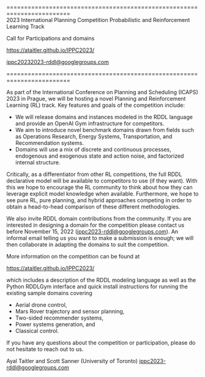 ======================================================================== \
2023 International Planning Competition
Probabilistic and Reinforcement Learning Track

Call for Participations and domains

https://ataitler.github.io/IPPC2023/ 

ippc20232023-rddl@googlegroups.com 

========================================================================

As part of the International Conference on Planning and Scheduling (ICAPS) 2023 in Prague, we will be hosting a novel Planning and Reinforcement Learning (RL) track.  Key features and goals of the competition include:

* We will release domains and instances modeled in the RDDL language and provide an OpenAI Gym infrastructure for competitors.
* We aim to introduce novel benchmark domains drawn from fields such as Operations Research, Energy Systems, Transportation, and Recommendation systems.
* Domains will use a mix of discrete and continuous processes, endogenous and exogenous state and action noise, and factorized internal structure.
 
Critically, as a differentiator from other RL competitions, the full RDDL declarative model will be available to competitors to use (if they want).  With this we hope to encourage the RL community to think about how they can leverage explicit model knowledge when available.  Furthermore, we hope to see pure RL, pure planning, and hybrid approaches competing in order to obtain a head-to-head comparison of these different methodologies.

We also invite RDDL domain contributions from the community.  If you are interested in designing a domain for the competition please contact us before November 15, 2022 (ippc2023-rddl@googlegroups.com). An informal email telling us you
want to make a submission is enough; we will then collaborate in adapting the
domains to suit the competition.

More information on the competition can be found at

  https://ataitler.github.io/IPPC2023/

which includes a description of the RDDL modeling language as well as the Python RDDLGym interface and quick install instructions for running the existing sample domains covering 
* Aerial drone control, 
* Mars Rover trajectory and sensor planning, 
* Two-sided recommender systems, 
* Power systems generation, and
* Classical control.

If you have any questions about the competition or participation, please do not hesitate to reach out to us.

Ayal Taitler and Scott Sanner (University of Toronto)
ippc2023-rddl@googlegroups.com
